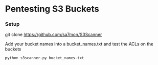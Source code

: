 # Pentesting S3 Buckets

### Setup

git clone https://github.com/sa7mon/S3Scanner

Add your bucket names into a bucket_names.txt and test the ACLs on the buckets
```
python s3scanner.py bucket_names.txt
```
